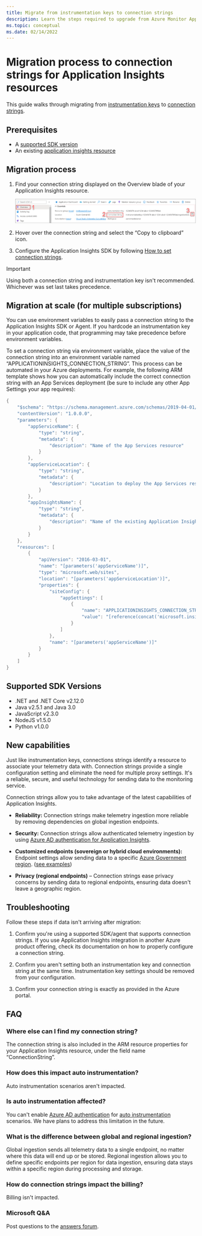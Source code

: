 ```yaml
---
title: Migrate from instrumentation keys to connection strings
description: Learn the steps required to upgrade from Azure Monitor Application Insights instrumentation keys to connection strings
ms.topic: conceptual
ms.date: 02/14/2022
---
```


# Migration process to connection strings for Application Insights resources

This guide walks through migrating from [instrumentation keys](separate-resources.md#about-resources-and-instrumentation-keys) to [connection strings](sdk-connection-string.md#overview).

## Prerequisites

- A [supported SDK version](#supported-sdk-versions)
- An existing [application insights resource](create-workspace-resource.md)

## Migration process

1.  Find your connection string displayed on the Overview blade of your Application Insights resource.

    <img src="./media/\migrate-from-instrumentation-keys-to-connection-strings\migrate-from-instrumentation-keys-to-connection-strings.png" alt="Screenshot displaying Application Insights overview and connection string" />

2.  Hover over the connection string and select the “Copy to clipboard” icon.

3.  Configure the Application Insights SDK by following [How to set connection strings](sdk-connection-string.md#how-to-set-a-connection-string).

> [!IMPORTANT]
> Using both a connection string and instrumentation key isn't recommended. Whichever was set last takes precedence.

## Migration at scale (for multiple subscriptions)

You can use environment variables to easily pass a connection string to the Application Insights SDK or Agent. If you hardcode an instrumentation key in your application code, that programming may take precedence before environment variables.

To set a connection string via environment variable, place the value of the connection string into an environment variable named “APPLICATIONINSIGHTS_CONNECTION_STRING”. This process can be automated in your Azure deployments. For example, the following ARM template shows how you can automatically include the  correct connection string with an App Services deployment (be sure to include any other App Settings your app requires):

```csharp
{
    "$schema": "https://schema.management.azure.com/schemas/2019-04-01/deploymentTemplate.json#",
    "contentVersion": "1.0.0.0",
    "parameters": {
        "appServiceName": {
            "type": "string",
            "metadata": {
                "description": "Name of the App Services resource"
            }
        },
        "appServiceLocation": {
            "type": "string",
            "metadata": {
                "description": "Location to deploy the App Services resource"
            }
        },
        "appInsightsName": {
            "type": "string",
            "metadata": {
                "description": "Name of the existing Application Insights resource to use with this App Service. Expected to be in the same Resource Group."
            }
        }
    },
    "resources": [
        {
            "apiVersion": "2016-03-01",
            "name": "[parameters('appServiceName')]",
            "type": "microsoft.web/sites",
            "location": "[parameters('appServiceLocation')]",
            "properties": {
                "siteConfig": {
                    "appSettings": [
                        {
                            "name": "APPLICATIONINSIGHTS_CONNECTION_STRING",
                            "value": "[reference(concat('microsoft.insights/components/', parameters('appInsightsName')), '2015-05-01').ConnectionString]"
                        }
                    ]
                },
                "name": "[parameters('appServiceName')]"
            }
        }
    ]
}

```
## Supported SDK Versions

- .NET and .NET Core v2.12.0
- Java v2.5.1 and Java 3.0
- JavaScript v2.3.0
- NodeJS v1.5.0
- Python v1.0.0

## New capabilities

Just like instrumentation keys, connections strings identify a resource to associate your telemetry data with. Connection strings provide a single configuration setting and eliminate the need for multiple proxy settings. It's a reliable, secure, and useful technology for sending data to the monitoring service.

Connection strings allow you to take advantage of the latest capabilities of Application Insights.

- **Reliability:** Connection strings make telemetry ingestion more reliable by removing dependencies on global ingestion endpoints.

- **Security:** Connection strings allow authenticated telemetry ingestion by using [Azure AD authentication for Application Insights](azure-ad-authentication.md).

- **Customized endpoints (sovereign or hybrid cloud environments):** Endpoint settings allow sending data to a specific [Azure Government region](custom-endpoints.md#regions-that-require-endpoint-modification). ([see examples](sdk-connection-string.md#how-to-set-a-connection-string))

- **Privacy (regional endpoints)** – Connection strings ease privacy concerns by sending data to regional endpoints, ensuring data doesn't leave a geographic region.

## Troubleshooting

Follow these steps if data isn't arriving after migration:

1. Confirm you're using a supported SDK/agent that supports connection strings. If you use Application Insights integration in another Azure product offering, check its documentation on how to properly configure a connection string.

2. Confirm you aren't setting both an instrumentation key and connection string at the same time. Instrumentation key settings should be removed from your configuration.

3. Confirm your connection string is exactly as provided in the Azure portal.

## FAQ

### Where else can I find my connection string?
The connection string is also included in the ARM resource properties for your Application Insights resource, under the field name “ConnectionString”.
### How does this impact auto instrumentation?

Auto instrumentation scenarios aren't impacted.

### Is auto instrumentation affected?

You can't enable [Azure AD authentication](azure-ad-authentication.md) for [auto instrumentation](codeless-overview.md) scenarios. We have plans to address this limitation in the future.

### What is the difference between global and regional ingestion?

Global ingestion sends all telemetry data to a single endpoint, no matter where this data will end up or be stored. Regional ingestion allows you to define specific endpoints per region for data ingestion, ensuring data stays within a specific region during processing and storage.

### How do connection strings impact the billing?

Billing isn't impacted.

### Microsoft Q&A

Post questions to the [answers forum](https://docs.microsoft.com/answers/topics/24223/azure-monitor.html).